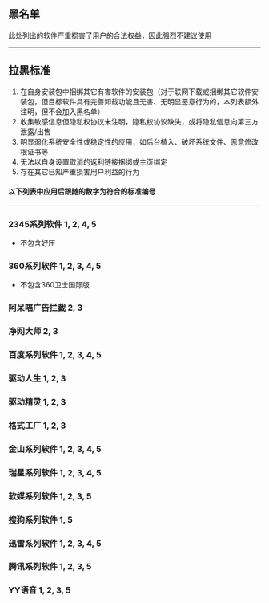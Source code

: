 ## 黑名单

此处列出的软件严重损害了用户的合法权益，因此强烈不建议使用

---

## 拉黑标准

1. 在自身安装包中捆绑其它有害软件的安装包（对于联网下载或捆绑其它软件安装包，但目标软件具有完善卸载功能且无害、无明显恶意行为的，本列表额外注明，但不会加入黑名单）
2. 收集敏感信息但隐私权协议未注明，隐私权协议缺失，或将隐私信息向第三方泄露/出售
3. 明显弱化系统安全性或稳定性的应用，如后台植入、破坏系统文件、恶意修改根证书等
4. 无法以自身设置取消的返利链接捆绑或主页绑定
5. 存在其它已知严重损害用户利益的行为

#### 以下列表中应用后跟随的数字为符合的标准编号

---

### 2345系列软件   1, 2, 4, 5

* 不包含好压

### 360系列软件   1, 2, 3, 4, 5

* 不包含360卫士国际版

### 阿呆喵广告拦截   2, 3

### 净网大师   2, 3

### 百度系列软件   1, 2, 3, 4, 5

### 驱动人生   1, 2, 3

### 驱动精灵   1, 2, 3

### 格式工厂   1, 2, 3

### 金山系列软件   1, 2, 3, 4, 5

### 瑞星系列软件   1, 2, 3, 4, 5

### 软媒系列软件   1, 2, 3, 5

### 搜狗系列软件   1, 5

### 迅雷系列软件   1, 2, 3, 4, 5

### 腾讯系列软件   1, 2, 3, 5

### YY语音   1, 2, 3, 5



